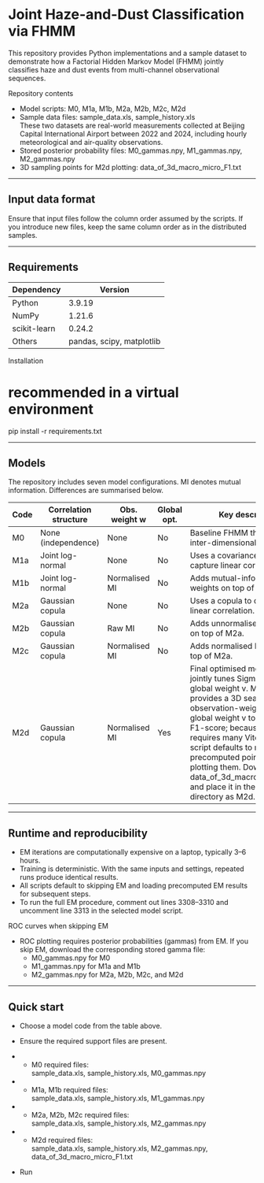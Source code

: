 # Joint Haze-and-Dust Classification via FHMM

This repository provides Python implementations and a sample dataset to demonstrate how a Factorial Hidden Markov Model (FHMM) jointly classifies haze and dust events from multi-channel observational sequences.

Repository contents
- Model scripts: M0, M1a, M1b, M2a, M2b, M2c, M2d
- Sample data files: sample_data.xls, sample_history.xls  
  These two datasets are real-world measurements collected at Beijing Capital International Airport between 2022 and 2024, including hourly meteorological and air-quality observations.
- Stored posterior probability files: M0_gammas.npy, M1_gammas.npy, M2_gammas.npy
- 3D sampling points for M2d plotting: data_of_3d_macro_micro_F1.txt


---

## Input data format

Ensure that input files follow the column order assumed by the scripts. If you introduce new files, keep the same column order as in the distributed samples.

---

## Requirements

| Dependency | Version |
| --- | --- |
| Python | 3.9.19 |
| NumPy | 1.21.6 |
| scikit-learn | 0.24.2 |
| Others | pandas, scipy, matplotlib |

Installation
# recommended in a virtual environment
pip install -r requirements.txt

---

## Models

The repository includes seven model configurations. MI denotes mutual information. Differences are summarised below.

| Code | Correlation structure | Obs. weight w | Global opt. | Key description |
| --- | --- | --- | --- | --- |
| M0  | None (independence) | None | No | Baseline FHMM that ignores inter-dimensional correlation. |
| M1a | Joint log-normal | None | No | Uses a covariance matrix to capture linear correlation. |
| M1b | Joint log-normal | Normalised MI | No | Adds mutual-information weights on top of M1a. |
| M2a | Gaussian copula | None | No | Uses a copula to capture non-linear correlation. |
| M2b | Gaussian copula | Raw MI | No | Adds unnormalised MI weights on top of M2a. |
| M2c | Gaussian copula | Normalised MI | No | Adds normalised MI weights on top of M2a. |
| M2d | Gaussian copula | Normalised MI | Yes | Final optimised model that jointly tunes Sigma*w and the global weight v. M2d also provides a 3D search over observation-weight w and global weight v to maximise F1-score; because this requires many Viterbi runs, the script defaults to reading precomputed points and plotting them. Download data_of_3d_macro_micro_F1.txt and place it in the same directory as M2d.py. |

---

## Runtime and reproducibility

- EM iterations are computationally expensive on a laptop, typically 3–6 hours.
- Training is deterministic. With the same inputs and settings, repeated runs produce identical results.
- All scripts default to skipping EM and loading precomputed EM results for subsequent steps.
- To run the full EM procedure, comment out lines 3308–3310 and uncomment line 3313 in the selected model script.

ROC curves when skipping EM
- ROC plotting requires posterior probabilities (gammas) from EM. If you skip EM, download the corresponding stored gamma file:
  - M0_gammas.npy for M0
  - M1_gammas.npy for M1a and M1b
  - M2_gammas.npy for M2a, M2b, M2c, and M2d

---

## Quick start

- Choose a model code from the table above.
  
- Ensure the required support files are present.
  
- - M0 required files:  
    sample_data.xls, sample_history.xls, M0_gammas.npy

- - M1a, M1b required files:  
    sample_data.xls, sample_history.xls, M1_gammas.npy

- - M2a, M2b, M2c required files:  
    sample_data.xls, sample_history.xls, M2_gammas.npy

- - M2d required files:  
    sample_data.xls, sample_history.xls, M2_gammas.npy, data_of_3d_macro_micro_F1.txt
  
- Run



